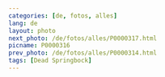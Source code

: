 ```yaml
---
categories: [de, fotos, alles]
lang: de
layout: photo
next_photo: /de/fotos/alles/P0000317.html
picname: P0000316
prev_photo: /de/fotos/alles/P0000314.html
tags: [Dead Springbock]
---
```

